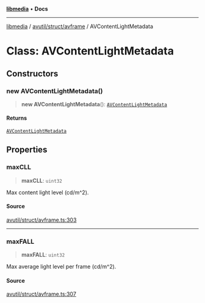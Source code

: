 [**libmedia**](../../../../README.md) • **Docs**

***

[libmedia](../../../../README.md) / [avutil/struct/avframe](../README.md) / AVContentLightMetadata

# Class: AVContentLightMetadata

## Constructors

### new AVContentLightMetadata()

> **new AVContentLightMetadata**(): [`AVContentLightMetadata`](AVContentLightMetadata.md)

#### Returns

[`AVContentLightMetadata`](AVContentLightMetadata.md)

## Properties

### maxCLL

> **maxCLL**: `uint32`

Max content light level (cd/m^2).

#### Source

[avutil/struct/avframe.ts:303](https://github.com/zhaohappy/libmedia/blob/83708827f1f74f03ced670ca9bc2d9d1e5e5366a/src/avutil/struct/avframe.ts#L303)

***

### maxFALL

> **maxFALL**: `uint32`

Max average light level per frame (cd/m^2).

#### Source

[avutil/struct/avframe.ts:307](https://github.com/zhaohappy/libmedia/blob/83708827f1f74f03ced670ca9bc2d9d1e5e5366a/src/avutil/struct/avframe.ts#L307)
